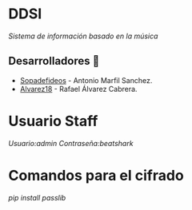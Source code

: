 # DDSI

_Sistema de información basado en la música_

## Desarrolladores 🚀

* [Sopadefideos](https://github.com/Sopadefideos/) - Antonio Marfil Sanchez.
* [Alvarez18](https://github.com/Alvarez18) - Rafael Álvarez Cabrera.

# Usuario Staff

_Usuario:admin_
_Contraseña:beatshark_

# Comandos para el cifrado

_pip install passlib_
